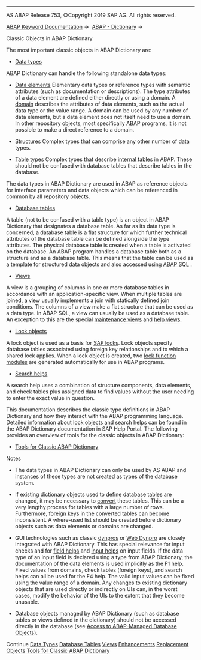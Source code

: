   

* * *

AS ABAP Release 753, ©Copyright 2019 SAP AG. All rights reserved.

[ABAP Keyword Documentation](https://help.sap.com/doc/abapdocu_753_index_htm/7.53/en-US/abenabap.htm) →  [ABAP - Dictionary](https://help.sap.com/doc/abapdocu_753_index_htm/7.53/en-US/abenabap_dictionary.htm) → 

Classic Objects in ABAP Dictionary

The most important classic objects in ABAP Dictionary are:

-   [Data types](https://help.sap.com/doc/abapdocu_753_index_htm/7.53/en-US/abenddic_data_types.htm)

ABAP Dictionary can handle the following standalone data types:

-   [Data elements](https://help.sap.com/doc/abapdocu_753_index_htm/7.53/en-US/abenddic_data_elements.htm)
    Elementary data types or reference types with semantic attributes (such as documentation or descriptions). The type attributes of a data element are defined either directly or using a domain.
    A [domain](https://help.sap.com/doc/abapdocu_753_index_htm/7.53/en-US/abenddic_domains.htm) describes the attributes of data elements, such as the actual data type or the value range. A domain can be used by any number of data elements, but a data element does not itself need to use a domain. In other repository objects, most specifically ABAP programs, it is not possible to make a direct reference to a domain.

-   [Structures](https://help.sap.com/doc/abapdocu_753_index_htm/7.53/en-US/abenddic_structures.htm)
    Complex types that can comprise any other number of data types.

-   [Table types](https://help.sap.com/doc/abapdocu_753_index_htm/7.53/en-US/abenddic_table_types.htm)
    Complex types that describe [internal tables](https://help.sap.com/doc/abapdocu_753_index_htm/7.53/en-US/abeninternal_table_glosry.htm "Glossary Entry") in ABAP. These should not be confused with database tables that describe tables in the database.

The data types in ABAP Dictionary are used in ABAP as reference objects for interface parameters and data objects which can be referenced in common by all repository objects.

-   [Database tables](https://help.sap.com/doc/abapdocu_753_index_htm/7.53/en-US/abenddic_database_tables.htm)

A table (not to be confused with a table type) is an object in ABAP Dictionary that designates a database table. As far as its data type is concerned, a database table is a flat structure for which further technical attributes of the database table can be defined alongside the type attributes. The physical database table is created when a table is activated on the database. An ABAP program handles a database table both as a structure and as a database table. This means that the table can be used as a template for structured data objects and also accessed using [ABAP SQL](https://help.sap.com/doc/abapdocu_753_index_htm/7.53/en-US/abenopen_sql_glosry.htm "Glossary Entry") .

-   [Views](https://help.sap.com/doc/abapdocu_753_index_htm/7.53/en-US/abenddic_views.htm)

A view is a grouping of columns in one or more database tables in accordance with an application-specific view. When multiple tables are joined, a view usually implements a join with statically defined join conditions. The columns of a view make a flat structure that can be used as a data type. In ABAP SQL, a view can usually be used as a database table. An exception to this are the special [maintenance views](https://help.sap.com/doc/abapdocu_753_index_htm/7.53/en-US/abenmaintenance_view_glosry.htm "Glossary Entry") and [help views](https://help.sap.com/doc/abapdocu_753_index_htm/7.53/en-US/abenhelp_view_glosry.htm "Glossary Entry").

-   [Lock objects](https://help.sap.com/doc/abapdocu_753_index_htm/7.53/en-US/abenlock_object_glosry.htm "Glossary Entry")

A lock object is used as a basis for [SAP locks](https://help.sap.com/doc/abapdocu_753_index_htm/7.53/en-US/abensap_lock_glosry.htm "Glossary Entry"). Lock objects specify database tables associated using foreign key relationships and to which a shared lock applies. When a lock object is created, two [lock function modules](https://help.sap.com/doc/abapdocu_753_index_htm/7.53/en-US/abenlock_function_module_glosry.htm "Glossary Entry") are generated automatically for use in ABAP programs.

-   [Search helps](https://help.sap.com/doc/abapdocu_753_index_htm/7.53/en-US/abensearch_help_glosry.htm "Glossary Entry")

A search help uses a combination of structure components, data elements, and check tables plus assigned data to find values without the user needing to enter the exact value in question.

This documentation describes the classic type definitions in ABAP Dictionary and how they interact with the ABAP programming language. Detailed information about lock objects and search helps can be found in the ABAP Dictionary documentation in SAP Help Portal. The following provides an overview of tools for the classic objects in ABAP Dictionary:

-   [Tools for Classic ABAP Dictionary](https://help.sap.com/doc/abapdocu_753_index_htm/7.53/en-US/abenddic_tools.htm)

Notes

-   The data types in ABAP Dictionary can only be used by AS ABAP and instances of these types are not created as types of the database system.

-   If existing dictionary objects used to define database tables are changed, it may be necessary to [convert](https://help.sap.com/doc/abapdocu_753_index_htm/7.53/en-US/abenddic_database_tables_conv.htm) these tables. This can be a very lengthy process for tables with a large number of rows. Furthermore, [foreign keys](https://help.sap.com/doc/abapdocu_753_index_htm/7.53/en-US/abenforeign_key_glosry.htm "Glossary Entry") in the converted tables can become inconsistent. A where-used list should be created before dictionary objects such as data elements or domains are changed.

-   GUI technologies such as classic [dynpros](https://help.sap.com/doc/abapdocu_753_index_htm/7.53/en-US/abendynpro_glosry.htm "Glossary Entry") or [Web Dynpro](https://help.sap.com/doc/abapdocu_753_index_htm/7.53/en-US/abenweb_dynpro_glosry.htm "Glossary Entry") are closely integrated with ABAP Dictionary. This has special relevance for input checks and for [field helps](https://help.sap.com/doc/abapdocu_753_index_htm/7.53/en-US/abenfield_help_glosry.htm "Glossary Entry") and [input helps](https://help.sap.com/doc/abapdocu_753_index_htm/7.53/en-US/abeninput_help_glosry.htm "Glossary Entry") on input fields. If the data type of an input field is declared using a type from ABAP Dictionary, the documentation of the data elements is used implicitly as the F1 help. Fixed values from domains, check tables (foreign keys), and search helps can all be used for the F4 help. The valid input values can be fixed using the value range of a domain. Any changes to existing dictionary objects that are used directly or indirectly on UIs can, in the worst cases, modify the behavior of the UIs to the extent that they become unusable.

-   Database objects managed by ABAP Dictionary (such as database tables or views defined in the dictionary) should not be accessed directly in the database (see [Access to ABAP-Managed Database Objects](https://help.sap.com/doc/abapdocu_753_index_htm/7.53/en-US/abendatabase_access_recomm.htm)).

Continue
[Data Types](https://help.sap.com/doc/abapdocu_753_index_htm/7.53/en-US/abenddic_data_types.htm)
[Database Tables](https://help.sap.com/doc/abapdocu_753_index_htm/7.53/en-US/abenddic_database_tables.htm)
[Views](https://help.sap.com/doc/abapdocu_753_index_htm/7.53/en-US/abenddic_views.htm)
[Enhancements](https://help.sap.com/doc/abapdocu_753_index_htm/7.53/en-US/abenddic_enhancements.htm)
[Replacement Objects](https://help.sap.com/doc/abapdocu_753_index_htm/7.53/en-US/abenddic_replacement_objects.htm)
[Tools for Classic ABAP Dictionary](https://help.sap.com/doc/abapdocu_753_index_htm/7.53/en-US/abenddic_tools.htm)